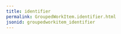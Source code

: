 ```yaml
---
title: identifier
permalink: GroupedWorkItem.identifier.html
jsonid: groupedworkitem_identifier
---
```

